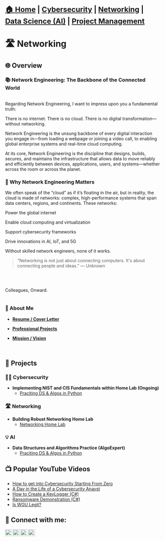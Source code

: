 

<h1>
  <sub>
    <a href="https://github.com/Komonodrg-portfolio">🏠️ Home</a> | 
    <a href="https://github.com/joshmadakor1">Cybersecurity</a> | 
    <a href="https://www.linkedin.com/in/joshmadakor/">Networking</a> | 
    <a href="https://www.youtube.com/c/joshmadakor">Data Science (AI)</a> | 
    <a href="https://www.twitter.com/c/joshmadakor">Project Management</a>
  </sub>
</h1>

# 🛣️ Networking

<h2>🌐 Overview</h2>
<h3>📚 Network Engineering: The Backbone of the Connected World</h3><br>  
Regarding Network Engineering, I want to impress upon you a fundamental truth:

There is no internet. There is no cloud. There is no digital transformation—without networking.

Network Engineering is the unsung backbone of every digital interaction you engage in—from loading a webpage or joining a video call, to enabling global enterprise systems and real-time cloud computing.

At its core, Network Engineering is the discipline that designs, builds, secures, and maintains the infrastructure that allows data to move reliably and efficiently between devices, applications, users, and systems—whether across the room or across the planet.

<h3>🔧 Why Network Engineering Matters</h3>

We often speak of the “cloud” as if it’s floating in the air, but in reality, the cloud is made of networks: complex, high-performance systems that span data centers, regions, and continents. These networks:

Power the global internet

Enable cloud computing and virtualization

Support cybersecurity frameworks

Drive innovations in AI, IoT, and 5G

Without skilled network engineers, none of it works.
<br> 

>“Networking is not just about connecting computers. It's about connecting people and ideas.”
— Unknown <br>
<br>


<br>Colleagues, Onward.<br>
<br>

<h3>📄 About Me </h3>

- <a href="https://github.com/Komonodrg-portfolio/Komonodrg-portfolio/blob/main/SK%20Resume%202025.pdf" target="_blank"><b>Resume / Cover Letter</b></a>

- <a href="https://example.com/projects" target="_blank"><b>Professional Projects</b></a>

- <a href="https://example.com/projects" target="_blank"><b>Mission / Vision</b></a>
<br>








<h2>📂 Projects</h2>
<h3>👨‍💻 Cybersecurity</h3>

- <b>Implementing NIST and CIS Fundamentals within Home Lab (Ongoing)</b>
  - [Praciting DS & Algos in Python](https://github.com/joshmadakor1/Algorithms-Practice)


<h3>🛣️ Networking</h3>

- <b>Building Robust Networking Home Lab</b>
  - [Networking Home Lab](https://github.com/joshmadakor1/Algorithms-Practice)
 
<h3>💡 AI</h3>

- <b>Data Structures and Algorithms Practice (AlgoExpert)</b>
  - [Praciting DS & Algos in Python](https://github.com/joshmadakor1/Algorithms-Practice)


<h2>📺 Popular YouTube Videos</h2>

- [How to get into Cybersecurity Starting From Zero](https://www.youtube.com/watch?v=a83ASGn_V_s)
- [A Day in the Life of a Cybersecurity Anayst](https://www.youtube.com/watch?v=uHy3oM7NnoU)
- [How to Create a KeyLogger (C#)](https://www.youtube.com/watch?v=N-L9hklSlNk)
- [Ransomware Demonstration (C#)](https://www.youtube.com/watch?v=OfvdQeh79s0)
- [Is WGU Legit?](https://www.youtube.com/watch?v=E2MwRWxDBkA)

<h2> 🤳 Connect with me:</h2>

[<img align="left" alt="JoshMadakor | YouTube" width="22px" src="https://cdn.jsdelivr.net/npm/simple-icons@v3/icons/youtube.svg" />][youtube]
[<img align="left" alt="JoshMadakor | Tik Tok" width="22px" src="https://cdn.jsdelivr.net/npm/simple-icons@v3/icons/tiktok.svg" />][tiktok]
[<img align="left" alt="JoshMadakor | LinkedIn" width="22px" src="https://cdn.jsdelivr.net/npm/simple-icons@v3/icons/linkedin.svg" />][linkedin]
[<img align="left" alt="JoshMadakor | Instagram" width="22px" src="https://cdn.jsdelivr.net/npm/simple-icons@v3/icons/instagram.svg" />][instagram]

[tiktok]: https://tiktok.com/joshmadakor
[youtube]: https://www.youtube.com/c/joshmadakor
[instagram]: https://www.instagram.com/joshmadakor/
[linkedin]: https://linkedin.com/in/joshmadakor

<!--
**joshmadakor1/joshmadakor1** is a ✨ _special_ ✨ repository because its `README.md` (this file) appears on your GitHub profile.

Here are some ideas to get you started:

- 🔭 I’m currently working on ...
- 🌱 I’m currently learning ...
- 👯 I’m looking to collaborate on ...
- 🤔 I’m looking for help with ...
- 💬 Ask me about ...
- 📫 How to reach me: ...
- 😄 Pronouns: ...
- ⚡ Fun fact: ...
-->
